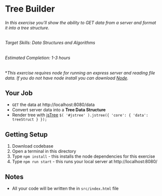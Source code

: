 # Tree Builder

###### In this exercise you'll show the ability to *GET* data from a server and format it into a tree structure.

###### Target Skills: Data Structures and Algorithms

###### Estimated Completion: 1-3 hours


\**This exercise requires node for running an express server and reading file data. 
If you do not have node install you can download [Node](https://nodejs.org/en/download/).*


## Your Job 
- `GET` the data at http://localhost:8080/data 
- Convert server data into a **Tree Data Structure** 
- Render tree with [jsTree](https://www.jstree.com/) `$( '#jstree' ).jstree({ 'core': { 'data': treeStruct } });`


## Getting Setup
1. Download codebase
2. Open a terminal in this directory 
3. Type `npm install` - this installs the node dependencies for this exercise
4. Type `npm run start` - this runs your local server at http://localhost:8080/


## Notes
- All your code will be written the in `src/index.html` file